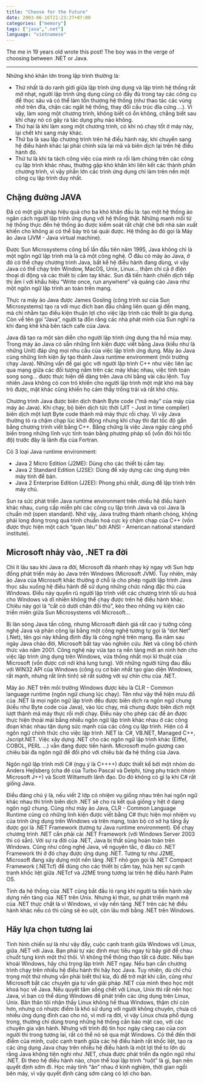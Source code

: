 ```yaml
---
title: "Choose for the Future"
date: 2003-06-16T21:23:27+07:00
categories: ["memory"]
tags: ["java",".net"]
language: "vietnamese"
---
```


The me in 19 years old wrote this post! The boy was in the verge of choosing between .NET or Java.

----

Những khó khăn lớn trong lập trình thường là:

- Thứ nhất là do ranh giới giữa lập trình ứng dụng và lập trình hệ thống rất mờ nhạt, người lập trình ứng dụng cũng có đầy đủ trong tay các công cụ để thọc sâu và có thể làm tổn thương hệ thống (như thao tác các vùng nhớ trên đĩa, chặn các ngắt hệ thống, thay đổi cấu trúc đĩa cứng ...). Vì vậy, làm xong một chương trình, không biết có ổn không, chẳng biết sau khi chạy nó có gây ra tác dụng phụ nào không.
- Thứ hai là khi làm xong một chương trình, có khi nó chạy tốt ở máy này, lại chết khi sang máy khác.
- Thứ ba là sau lập chương trình trên hệ điều hành này, khi chuyển sang hệ điều hành khác lại phải chỉnh sửa lại mã và biên dịch lại trên hệ điều hành đó.
- Thứ tư là khi ta tách công việc của mình ra rồi làm chúng trên các công cụ lập trình khác nhau, thường gặp khó khăn khi liên kết các thành phần chương trình, vì vậy phần lớn các trình ứng dụng chỉ làm trên nền một công cụ lập trình duy nhất.

## Chặng đường JAVA

Đã có một giải pháp hiệu quả cho ba khó khăn đầu là: tạo một hệ thống ảo ngăn cách người lập trình ứng dụng với hệ thống thật. Những manh mối từ hệ thống thực đến hệ thống ảo được kiểm soát rất chặt chẽ bới nhà sản xuất khiến cho không ai có thể bày trò tai quái được. Hệ thống ảo đó gọi là Máy ảo Java (JVM - Java virtual machine).

Được Sun Microsystems công bố lần đầu tiên năm 1995, Java không chỉ là một ngôn ngữ lập trình mà là cả một công nghệ. Ở đâu có máy ảo Java, ở đó có thể chạy chương trình Java, bất kể hệ điều hành đang dùng, vì vậy Java có thể chạy trên Window, MacOS, Unix, Linux... thậm chí cả ở điện thoại di động và các thiết bị cầm tay khác. Sun đã tiến hành chiến dịch tiếp thị ầm ĩ với khẩu hiệu “Write once, run anywhere” và quảng cáo Java như một ngôn ngữ lập trình an toàn trên mạng.

Thực ra máy ảo Java được James Gosling (công trình sư của Sun Microsystems) tạo ra với mục đích ban đầu chẳng liên quan gì đến mạng, mà chỉ nhằm tạo điều kiện thuận lợi cho việc lập trình các thiết bị gia dụng. Còn về tên gọi “Java”, người ta đồn rằng các nhà phát minh của Sun nghĩ ra khi đang khề khà bên tách cafe của Java.

Java đã tạo ra một sàn diễn cho người lập trình ứng dụng tha hồ múa may. Trong máy ảo Java có sẵn những linh kiện được viết bằng Java (kiểu như là những Unit) đáp ứng mọi nhu cầu của việc lập trình ứng dụng. Máy ảo Java cùng những linh kiện ấy tạo thành Java runtime environment (môi trường chạy Java). Những vấn đề gai góc với người lập trình C++ như việc liên lạc qua mạng giữa các đối tượng nằm trên các máy khác nhau, việc tính toán song song... được thực hiện dễ dàng trên Java chỉ bằng vài câu lệnh. Tuy nhiên Java không có con trỏ khiến cho người lập trình một mặt khó mà bày trò được, mặt khác cũng khiến họ cảm thấy trống trải và rất khó chịu.

Chương trình Java được biên dịch thành Byte code (“mã máy” của máy của máy ảo Java). Khi chạy, bộ biên dịch tức thời (JIT - Just in time compiler) biên dịch một lượt Byte code thành mã máy thực rồi chạy. Vì vậy Java thường tỏ ra chậm chạp lúc khởi động nhưng khi chạy thì đạt tốc độ gần bằng chương trình viết bằng C++. Bằng chứng là việc Java ngày càng phổ biến trong những lĩnh vực tính toán bằng phương pháp số (vốn đòi hỏi tốc độ) trước đây là lãnh địa của Fortran.

Có 3 loại Java runtime environment:

- Java 2 Micro Edition (J2ME): Dùng cho các thiết bị cầm tay.
- Java 2 Standard Edition (J2SE): Dùng để xây dựng các ứng dụng trên máy tính để bàn.
- Java 2 Enterprise Edition (J2EE): Phong phú nhẩt, dùng để lập trình trên máy chủ.

Sun ra sức phát triển Java runtime environment trên nhiều hệ điều hành khác nhau, cung cấp miễn phí các công cụ lập trình Java và coi Java là chuẩn mở (open standard). Nhờ vậy, Java trưởng thành nhanh chóng, không phải long đong trong quá trình chuẩn hoá cực kỳ chậm chạp của C++ (vốn được thực hiện một cách “quan liêu” bởi ANSI - American national standard institute).

## Microsoft nhảy vào, .NET ra đời

Chỉ ít lâu sau khi Java ra đời, Microsoft đã nhanh nhạy ký ngay với Sun hợp đồng phát triển máy ảo Java trên Windows (Microsoft JVM). Tuy nhiên, máy ảo Java của Microsoft khác thường ở chỗ là cho phép người lập trình Java thọc sâu xuống hệ điều hành để sử dụng những chức năng đặc thù của Windows. Điều này quyến rũ người lập trình viết các chương trình tối ưu hoá cho Windows và dĩ nhiên không thể chạy được trên hệ điều hành khác. Chiêu này gọi là “cắt cỏ dưới chân đối thủ”, kéo theo những vụ kiện cáo triền miên giữa Sun Microsystems với Microsoft...

Bị làn sóng Java tấn công, nhưng Microsoft đánh giá rất cao ý tưởng công nghệ Java và phản công lại bằng một công nghệ tương tự gọi là “dot Net” (.Net), tên gọi này khẳng định đây là công nghệ trên mạng. Ba năm sau ngày Java chào đời, Microsoft bắt tay vào nghiên cứu .Net và công bố chính thức vào năm 2001. Công nghệ này vừa tạo ra nền tảng mới an ninh hơn cho việc lập trình ứng dụng trên Windows, vừa thống nhất mọi kĩ thuật của Microsoft (vốn được cơi nới khá lung tung). Với những người từng đau đầu với WIN32 API của Windows (công cụ cơ bản nhất tạo giao diện Windows, rất mạnh, nhưng rất linh tinh) sẽ rất sướng với sự chỉn chu của .NET.

Máy ảo .NET trên môi trường Windows được kêu là CLR - Common language runtime (ngôn ngữ chung lúc chạy). Tên như vậy thể hiện mưu đồ của .NET là mọi ngôn ngữ lập trình đều được biên dịch ra ngôn ngữ chung (kiểu như Byte code của Java), vào lúc chạy, mã chung được biên dịch một lượt thành mã máy thực rồi mới chạy. Điều này cho phép các đề án được thực hiện thoải mái bằng nhiều ngôn ngữ lập trình khác nhau ở các công đoạn khác nhau tận dụng sức mạnh của các công cụ lập trình. Hiện có 4 ngôn ngữ chính thức cho việc lập trình .NET là: C#, VB.NET, Managed C++, Jscript.NET. Việc xây dựng .NET cho các ngôn ngữ lập trình khác (Eiffel, COBOL, PERL ...) vẫn đang được tiến hành. Microsoft muốn giương cao chiêu bài đa ngôn ngữ để đối phó với chiêu bài đa hệ thống của Java.

Ngôn ngữ lập trình mới C# (ngụ ý là C++++) được thiết kế bởi một nhóm do Anders Hejlsberg (cha đẻ của Turbo Pascal và Delphi, từng phụ trách nhóm Microsoft J++) và Scott Wiltamuth lãnh đạo. Do đó không có gì lạ khi C# rất giống Java.

Điều đáng chú ý là, nếu viết 2 lớp có nhiệm vụ giống nhau trên hai ngôn ngữ khác nhau thì trình biên dịch .NET sẽ cho ra kết quả giống y hệt ở dạng ngôn ngữ chung. Cũng như máy ảo Java, CLR - Common Language Runtime cũng có những linh kiện được viết bằng C# thực hiện mọi nhiệm vụ của trình ứng dụng trên Windows và trên mạng, toàn bộ cơ sở hạ tầng ấy được gọi là .NET Framework (tương tự Java runtime environment). Để chạy chương trình .NET cần phải cài .NET Framework (với Windows Server 2003 thì có sẵn). Với sự ra đời của .NET, Java bị thất sủng hoàn toàn trên Windows. Cũng như công nghệ Java, về nguyên tắc, ở đâu có .NET Framework thì ở đó chạy được ứng dụng .NET. Tương tự như J2ME, Microsoft đang xây dựng một nền tảng .NET nhỏ gọn gọi là .NET Compact Framework (.NETcf) để dùng cho các thiết bị cầm tay, hứa hẹn sự cạnh tranh khốc liệt giữa .NETcf và J2ME trong tương lai trên hệ điều hành Palm OS.

Tính đa hệ thống của .NET cũng bắt đầu ló rạng khi người ta tiến hành xây dựng nền tảng của .NET trên Unix. Nhưng kì thực, sự phát triển mạnh mẽ của .NET thực chất là vì Windows, vì vậy nền tảng .NET trên các hệ điều hành khác nếu có thì cũng sẽ èo uột, còn lâu mới bằng .NET trên Windows.

## Hãy lựa chọn tương lai

Tình hình chiến sự là như vậy đấy, cuộc cạnh tranh giữa Windows với Linux, giữa .NET với Java. Bạn phải tự xác định mục tiêu ngay từ bây giờ để chau chuốt tụng kinh một thứ thôi. Vì không thể thông thạo tất cả được. Nếu bạn khoái Windows, hãy chú trọng lập trình .NET ngay. Nếu bạn cần chương trình chạy trên nhiều hệ điều hành thì hãy học Java. Tuy nhiên, dù chỉ chú trọng một thứ nhưng vẫn phải biết thứ kia, đủ để trở mặt khi cần, cũng như Microsoft bắt các chuyên gia tư vấn giải pháp .NET của mình theo học một khoá học về Java. Nếu quyết tâm sống chết với Linux, Unix thì rất nên học Java, vì bạn có thể dùng Windows để phát triển các ứng dụng trên Linux, Unix. Bản thân tôi nhận thấy Linux không hề thua Windows, thậm chí còn hơn, nhưng có nhược điểm là khó sử dụng với người không chuyên, chưa có nhiều ứng dụng đỉnh cao cho nó, vì mới ra đời, vì vậy Linux chưa phổ dụng trong, thường chỉ dùng trong những hệ thống cần bảo mật cao, với các chuyên gia vận hành. Nhưng với trình độ tin học ngày càng cao của con người thì trong tương lai, rất có thể nó sẽ qua mặt Windows. Có thể đến thời điểm của mình, cuộc cạnh tranh giữa các hệ điều hành rất khốc liệt, tạo ra các ứng dụng Java chạy trên nhiều hệ điều hành là một lợi thế to lớn dù rằng Java không tiện nghi như .NET, chưa được phát triển đa ngôn ngữ như .NET. Đi theo hệ điều hành nào, chọn thể loại lập trình “ruột” là gì, bạn nên quyết định sớm đi. Học máy tính “ăn” nhau ở kinh nghiệm, thời gian ngồi bên máy, vì vậy quyết định càng sớm càng có lợi cho bạn.
